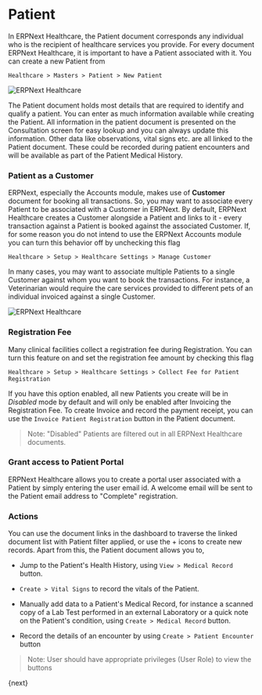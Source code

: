 <!-- add-breadcrumbs -->
# Patient

In ERPNext Healthcare, the Patient document corresponds any individual who is the recipient of healthcare services you provide. For every document ERPNext Healthcare, it is important to have a Patient associated with it. You can create a new Patient from

`Healthcare > Masters > Patient > New Patient`

<img class="screenshot" alt="ERPNext Healthcare" src="{{docs_base_url}}/assets/img/healthcare/patient_1.png">

The Patient document holds most details that are required to identify and qualify a patient. You can enter as much information available while creating the Patient. All information in the patient document is presented on the Consultation screen for easy lookup and you can always update this information. Other data like observations, vital signs etc. are all linked to the Patient document. These could be recorded during patient encounters and will be available as part of the Patient Medical History.

### Patient as a Customer

ERPNext, especially the Accounts module, makes use of **Customer** document for booking all transactions. So, you may want to associate every Patient to be associated with a Customer in ERPNext. By default, ERPNext Healthcare creates a Customer alongside a Patient and links to it - every transaction against a Patient is booked against the associated Customer. If, for some reason you do not intend to use the ERPNext Accounts module you can turn this behavior off by unchecking this flag

`Healthcare > Setup > Healthcare Settings > Manage Customer`

In many cases, you may want to associate multiple Patients to a single Customer against whom you want to book the transactions. For instance, a Veterinarian would require the care services provided to different pets of an individual invoiced against a single Customer.

<img class="screenshot" alt="ERPNext Healthcare" src="{{docs_base_url}}/assets/img/healthcare/patient_2.png">

### Registration Fee
Many clinical facilities collect a registration fee during Registration. You can turn this feature on and set the registration fee amount by checking this flag

`Healthcare > Setup > Healthcare Settings > Collect Fee for Patient Registration`

If you have this option enabled, all new Patients you create will be in _Disabled_ mode by default and will only be enabled after Invoicing the Registration Fee. To create Invoice and record the payment receipt, you can use the `Invoice Patient Registration` button in the Patient document.

> Note: "Disabled" Patients are filtered out in all ERPNext Healthcare documents.

### Grant access to Patient Portal
ERPNext Healthcare allows you to create a portal user associated with a Patient by simply entering the user email id. A welcome email will be sent to the Patient email address to "Complete" registration.

### Actions
You can use the document links in the dashboard to traverse the linked document list with Patient filter applied, or use the + icons to create new records. Apart from this, the Patient document allows you to,

* Jump to the Patient's Health History, using `View > Medical Record` button.

* `Create > Vital Signs` to record the vitals of the Patient.

* Manually add data to a Patient's Medical Record, for instance a scanned copy of a Lab Test performed in an external Laboratory or a quick note on the Patient's condition, using `Create > Medical Record` button.

* Record the details of an encounter by using `Create > Patient Encounter` button

> Note: User should have appropriate privileges (User Role) to view the buttons

{next}
